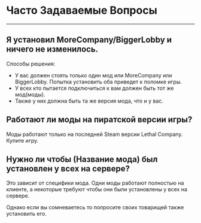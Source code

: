 # Часто Задаваемые Вопросы

***

## Я установил MoreCompany/BiggerLobby и ничего не изменилось.

Способы решения:

- У вас должен стоять только один мод или MoreCompany или BiggerLobby. Попытка установить оба приведет к поломке игры.
- У всех кто пытается подключиться к вам должен быть тот же мод(моды).
- Также у них должна быть та же версия мода, что и у вас.

## Работают ли моды на пиратской версии игры?

Моды работают только на последней Steam версии Lethal Company. Купите игру.

## Нужно ли чтобы (Название мода) был установлен у всех на сервере?

Это зависит от специфики мода. Одни моды работают полностью на клиенте, а некоторые требуют чтобы они были установлены у всех на сервере.

Однако если вы сомневаетесь то попросите своих товарищей также установить его.
